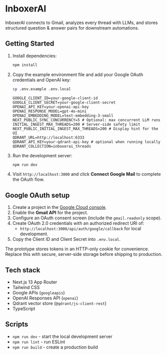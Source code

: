 # InboxerAI

InboxerAI connects to Gmail, analyzes every thread with LLMs, and stores structured question & answer pairs for downstream automations.

## Getting Started

1. Install dependencies:

   ```bash
   npm install
   ```

2. Copy the example environment file and add your Google OAuth credentials and OpenAI key:

   ```bash
   cp .env.example .env.local
   ```

   ```env
   GOOGLE_CLIENT_ID=your-google-client-id
   GOOGLE_CLIENT_SECRET=your-google-client-secret
   OPENAI_API_KEY=your-openai-api-key
   OPENAI_RESPONSE_MODEL=gpt-4o-mini
   OPENAI_EMBEDDING_MODEL=text-embedding-3-small
   NEXT_PUBLIC_SYNC_CONCURRENCY=5 # Optional: max concurrent LLM runs
   INITIAL_INGEST_MAX_THREADS=200 # Server-side safety limit
   NEXT_PUBLIC_INITIAL_INGEST_MAX_THREADS=200 # Display hint for the UI
   QDRANT_URL=http://localhost:6333
   QDRANT_API_KEY=your-qdrant-api-key # optional when running locally
   QDRANT_COLLECTION=inboxerai_threads
   ```

3. Run the development server:

   ```bash
   npm run dev
   ```

4. Visit `http://localhost:3000` and click **Connect Google Mail** to complete the OAuth flow.

## Google OAuth setup

1. Create a project in the [Google Cloud console](https://console.cloud.google.com/).
2. Enable the **Gmail API** for the project.
3. Configure an OAuth consent screen (include the `gmail.readonly` scope).
4. Create OAuth 2.0 credentials with an authorized redirect URI of:
   - `http://localhost:3000/api/auth/google/callback` for local development.
5. Copy the Client ID and Client Secret into `.env.local`.

The prototype stores tokens in an HTTP-only cookie for convenience. Replace this with secure, server-side storage before shipping to production.

## Tech stack

- Next.js 13 App Router
- Tailwind CSS
- Google APIs (`googleapis`)
- OpenAI Responses API (`openai`)
- Qdrant vector store (`@qdrant/js-client-rest`)
- TypeScript

## Scripts

- `npm run dev` - start the local development server
- `npm run lint` - run ESLint
- `npm run build` - create a production build
